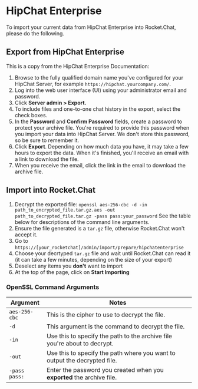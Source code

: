 # HipChat Enterprise

To import your current data from HipChat Enterprise into Rocket.Chat, please do the following.

## Export from HipChat Enterprise
This is a copy from the HipChat Enterprise Documentation:

1. Browse to the fully qualified domain name you've configured for your HipChat Server, for example `https://hipchat.yourcompany.com/`.
2. Log into the web user interface (UI) using your administrator email and password. 
3. Click **Server admin > Export.**
4. To include files and one-to-one chat history in the export, select the check boxes.
5. In the **Password** and **Confirm Password** fields, create a password to protect your archive file. You're required to provide this password when you import your data into HipChat Server. We don't store this password, so be sure to remember it.
6. Click **Export**. Depending on how much data you have, it may take a few hours to export the data.  When it's finished, you'll receive an email with a link to download the file.
7. When you receive the email, click the link in the email to download the archive file.

## Import into Rocket.Chat
1. Decrypt the exported file: `openssl aes-256-cbc -d -in path_to_encrypted_file.tar.gz.aes -out path_to_decrypted_file.tar.gz -pass pass:your_password` See the table below for descriptions of the command line arguments.
2. Ensure the file generated is a `tar.gz` file, otherwise Rocket.Chat won't accept it.
3. Go to `https://[your_rocketchat]/admin/import/prepare/hipchatenterprise`
4. Choose your decrtyped `tar.gz` file and wait until Rocket.Chat can read it (it can take a few minutes, depending on the size of your export)
5. Deselect any items you **don't** want to import
6. At the top of the page, click on **Start Importing**

### OpenSSL Command Arguments
| Argument | Notes |
| --- | --- |
| `aes-256-cbc` | This is the cipher to use to decrypt the file. |
| `-d` | This argument is the command to decrypt the file. |
| `-in` | Use this to specify the path to the archive file you're about to decrypt. |
| `-out` | Use this to specify the path where you want to output the decrypted file. |
| `-pass pass:` | Enter the password you created when you **exported** the archive file. |
